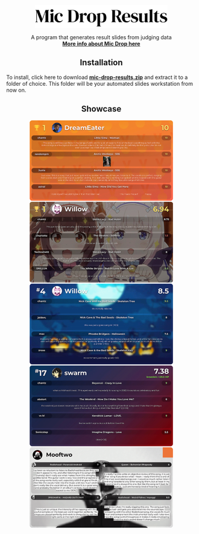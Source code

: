 <div align="center"><picture><img src=".github/assets/README/Mic Drop Results Logo.svg" height=60></picture></div>


<p align="center">
  A program that generates result slides from judging data<br>
  <a href="https://discord.gg/X9hteAdVCH"><b>More info about Mic Drop here</b></a>
</p>


<h2 align="center">Installation</h2>

To install, click here to download [**mic-drop-results.zip**](https://github.com/banz04/mic-drop-results/releases/latest/download/mic-drop-results.zip) and extract it to a folder of choice. This folder will be your automated slides workstation from now on.


<h2 align="center">Showcase</h2>

<p align="center">
  <picture><img src=".github/assets/README/1.png" width=380></picture>
  <picture><img src=".github/assets/README/2.png" width=380></picture>
  <picture><img src=".github/assets/README/3.png" width=380></picture>
  <picture><img src=".github/assets/README/4.png" width=380></picture>
  <picture><img src=".github/assets/README/5.png" width=380></picture>
</p>

